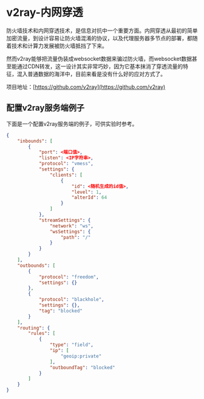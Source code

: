 # v2ray-内网穿透

防火墙技术和内网穿透技术，是信息对抗中一个重要方面。内网穿透从最初的简单加密流量，到设计容易让防火墙混淆的协议，以及代理服务器多节点的部署，都随着技术和计算力发展被防火墙抵挡了下来。

然而v2ray能够把流量伪装成websocket数据来骗过防火墙，而websocket数据甚至能通过CDN转发，这一设计其实非常巧妙，因为它基本抹消了穿透流量的特征，混入普通数据的海洋中，目前来看是没有什么好的应对方式了。

项目地址：[https://github.com/v2ray](https://github.com/v2ray)

## 配置v2ray服务端例子

下面是一个配置v2ray服务端的例子，可供实验时参考。

```json
{
    "inbounds": [
        {
            "port": <端口值>,
            "listen": <IP字符串>,
            "protocol": "vmess",
            "settings": {
                "clients": [
                    {
                        "id": <随机生成的id值>,
                        "level": 1,
                        "alterId": 64
                    }
                ]
            },
            "streamSettings": {
                "network": "ws",
                "wsSettings": {
                    "path": "/"
                }
            }
        }
    ],
    "outbounds": [
        {
            "protocol": "freedom",
            "settings": {}
        },
        {
            "protocol": "blackhole",
            "settings": {},
            "tag": "blocked"
        }
    ],
    "routing": {
        "rules": [
            {
                "type": "field",
                "ip": [
                    "geoip:private"
                ],
                "outboundTag": "blocked"
            }
        ]
    }
}
```

